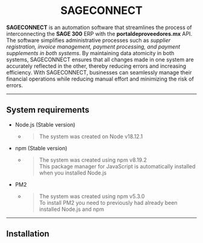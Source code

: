 # <center>SAGECONNECT</center>

**SAGECONNECT** is an automation software that streamlines the process of interconnecting the **SAGE 300** ERP with the **portaldeproveedores.mx** API. The software simplifies administrative processes such as _supplier registration, invoice management, payment processing, and payment supplements in both systems_. By maintaining data atomicity in both systems, SAGECONNECT ensures that all changes made in one system are accurately reflected in the other, thereby reducing errors and increasing efficiency. With SAGECONNECT, businesses can seamlessly manage their financial operations while reducing manual effort and minimizing the risk of errors.

---

## System requirements

- Node.js (Stable version)
   - > The system was created on Node v18.12.1
- npm (Stable version)
   - > The system was created using npm v8.19.2 <br> 
       > This package manager for JavaScript is automatically installed when you installed Node.js
- PM2
   - > The system was created using npm v5.3.0 <br>
      > To install PM2 you need to previously had already been installed Node.js and npm

---

## Installation

